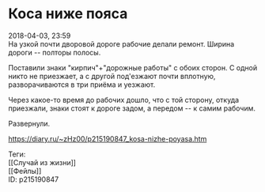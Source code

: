 Коса ниже пояса
================

   
 2018-04-03, 23:59   
  На узкой почти дворовой дороге рабочие делали ремонт. Ширина дороги -- полторы полосы.   
   
 Поставили знаки "кирпич"+"дорожные работы" с обоих сторон. С одной никто не приезжает, а с другой под'езжают почти вплотную, разворачиваются в три приёма и уезжают.   
   
 Через какое-то время до рабочих дошло, что с той сторону, откуда приезжали, знаки стоят к дороге задом, а передом -- к самим рабочим.   
   
 Развернули.   
    
 <https://diary.ru/~zHz00/p215190847_kosa-nizhe-poyasa.htm>   
   
 Теги:   
 [[Случай из жизни]]   
 [[Фейлы]]   
 ID: p215190847